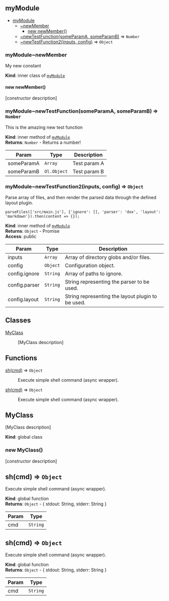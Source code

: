 <a name="module_myModule"></a>

## myModule

* [myModule](#module_myModule)
    * [~newMember](#module_myModule..newMember)
        * [new newMember()](#new_module_myModule..newMember_new)
    * [~newTestFunction(someParamA, someParamB)](#module_myModule..newTestFunction) ⇒ <code>Number</code>
    * [~newTestFunction2(inputs, config)](#module_myModule..newTestFunction2) ⇒ <code>Object</code>

<a name="module_myModule..newMember"></a>

### myModule~newMember
My new constant

**Kind**: inner class of [<code>myModule</code>](#module_myModule)  
<a name="new_module_myModule..newMember_new"></a>

#### new newMember()
[constructor description]

<a name="module_myModule..newTestFunction"></a>

### myModule~newTestFunction(someParamA, someParamB) ⇒ <code>Number</code>
This is the amazing new test function

**Kind**: inner method of [<code>myModule</code>](#module_myModule)  
**Returns**: <code>Number</code> - Returns a number!  

| Param | Type | Description |
| --- | --- | --- |
| someParamA | <code>Array</code> | Test param A |
| someParamB | <code>Ol.Object</code> | Test param B |

<a name="module_myModule..newTestFunction2"></a>

### myModule~newTestFunction2(inputs, config) ⇒ <code>Object</code>
Parse array of files, and then render the parsed data through the defined layout plugin.

    parseFiles(['src/main.js'], {'ignore': [], 'parser': 'dox', 'layout': 'markdown'}).then(content => {});

**Kind**: inner method of [<code>myModule</code>](#module_myModule)  
**Returns**: <code>Object</code> - Promise  
**Access**: public  

| Param | Type | Description |
| --- | --- | --- |
| inputs | <code>Array</code> | Array of directory globs and/or files. |
| config | <code>Object</code> | Configuration object. |
| config.ignore | <code>String</code> | Array of paths to ignore. |
| config.parser | <code>String</code> | String representing the parser to be used. |
| config.layout | <code>String</code> | String representing the layout plugin to be used. |





## Classes

<dl>
<dt><a href="#MyClass">MyClass</a></dt>
<dd><p>[MyClass description]</p>
</dd>
</dl>

## Functions

<dl>
<dt><a href="#sh">sh(cmd)</a> ⇒ <code>Object</code></dt>
<dd><p>Execute simple shell command (async wrapper).</p>
</dd>
<dt><a href="#sh">sh(cmd)</a> ⇒ <code>Object</code></dt>
<dd><p>Execute simple shell command (async wrapper).</p>
</dd>
</dl>

<a name="MyClass"></a>

## MyClass
[MyClass description]

**Kind**: global class  
<a name="new_MyClass_new"></a>

### new MyClass()
[constructor description]

<a name="sh"></a>

## sh(cmd) ⇒ <code>Object</code>
Execute simple shell command (async wrapper).

**Kind**: global function  
**Returns**: <code>Object</code> - { stdout: String, stderr: String }  

| Param | Type |
| --- | --- |
| cmd | <code>String</code> |

<a name="sh"></a>

## sh(cmd) ⇒ <code>Object</code>
Execute simple shell command (async wrapper).

**Kind**: global function  
**Returns**: <code>Object</code> - { stdout: String, stderr: String }  

| Param | Type |
| --- | --- |
| cmd | <code>String</code> | 
